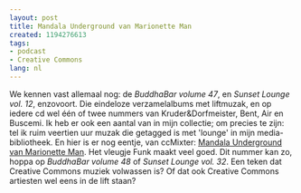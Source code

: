 ```yaml
---
layout: post
title: Mandala Underground van Marionette Man
created: 1194276613
tags:
- podcast
- Creative Commons
lang: nl
---
```

We kennen vast allemaal nog: de _BuddhaBar volume 47_, en _Sunset Lounge vol. 12_, enzovoort. Die eindeloze verzamelalbums met liftmuzak, en op iedere cd wel één of twee nummers van Kruder&Dorfmeister, Bent, Air en Buscemi. Ik heb er ook een aantal van in mijn collectie; om precies te zijn: tel ik ruim veertien uur muzak die getagged is met 'lounge' in mijn media-bibliotheek. En hier is er nog eentje, van ccMixter: [Mandala Underground van Marionette Man](). Het vleugje Funk maakt veel goed. Dit  nummer kan zo, hoppa op _BuddhaBar volume 48_ of _Sunset Lounge vol. 32_. Een teken dat Creative Commons muziek volwassen is? Of dat ook Creative Commons artiesten wel eens in de lift staan?

